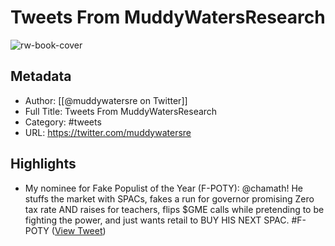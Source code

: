 # Tweets From MuddyWatersResearch

![rw-book-cover](https://pbs.twimg.com/profile_images/1398802827/mw_logo.jpg)

## Metadata
- Author: [[@muddywatersre on Twitter]]
- Full Title: Tweets From MuddyWatersResearch
- Category: #tweets
- URL: https://twitter.com/muddywatersre

## Highlights
- My nominee for Fake Populist of the Year (F-POTY): @chamath! He stuffs the market with SPACs, fakes a run for governor promising Zero tax rate AND raises for teachers, flips $GME calls while pretending to be fighting the power, and just wants retail to BUY HIS NEXT SPAC. #F-POTY ([View Tweet](https://twitter.com/muddywatersre/status/1354924686245675010))
